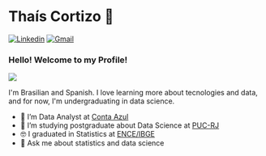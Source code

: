 # Thaís Cortizo 👋

[![Linkedin](https://img.shields.io/badge/LinkedIn-blue?style=for-the-badge&logo=Linkedin)](https://www.linkedin.com/in/thaiscortizo)
[![Gmail](https://img.shields.io/badge/-Gmail-c14438?style=for-the-badge&logo=Gmail&logoColor=white&link=mailto:thaiscortizo93@gmail.com)](mailto:thaiscortizo93@gmail.com)

### Hello! Welcome to my Profile!
<img style="margin: 0 auto" src="https://pa1.narvii.com/6773/0adfa7139f8547004174d1f71ed1ef3172699fec_hq.gif">

I'm Brasilian and Spanish. I love learning more about tecnologies and data, and for now, I'm undergraduating in data science. 

- 🔭 I’m Data Analyst at <a target="_blank" href="https://contaazul.com//">Conta Azul</a>
- 🌱 I’m studying postgraduate about Data Science at <a target="_blank" href="https://www.puc-rio.br//">PUC-RJ</a>
- 🤓 I graduated in Statistics at <a target="_blank" href="https://ence.ibge.gov.br//">ENCE/IBGE</a>
- 💬 Ask me about statistics and data science

